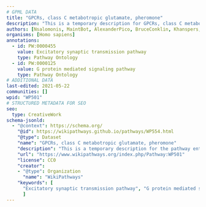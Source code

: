 ```yaml
---
# GPML DATA
title: "GPCRs, class C metabotropic glutamate, pheromone"
description: "This is a temporary description for GPCRs, class C metabotropic glutamate, pheromone"
authors: [Nsalomonis, MaintBot, AlexanderPico, BruceConklin, Khanspers, Egonw, Eweitz]
organisms: [Homo sapiens]
annotations:
  - id: PW:0000455
    value: Excitatory synaptic transmission pathway
    type: Pathway Ontology
  - id: PW:0000125
    value: G protein mediated signaling pathway
    type: Pathway Ontology
# ADDITIONAL DATA
last-edited: 2021-05-22
communities: []
wpid: "WP501"
# STRUCTURED METADATA FOR SEO
seo:
  type: CreativeWork
schema-jsonld:
  - "@context": https://schema.org/
    "@id": https://wikipathways.github.io/pathways/WP554.html
    "@type": Dataset
    "name": "GPCRs, class C metabotropic glutamate, pheromone"
    "description": "This is a temporary description for the pathway entitled: GPCRs, class C metabotropic glutamate, pheromone"
    "url": "https://www.wikipathways.org/index.php/Pathway:WP501"
    "license": CC0
    "creator":
    - "@type": Organization
      "name": "WikiPathways"
    "keywords": [
      "Excitatory synaptic transmission pathway", "G protein mediated signaling pathway",
      ]
---
```


